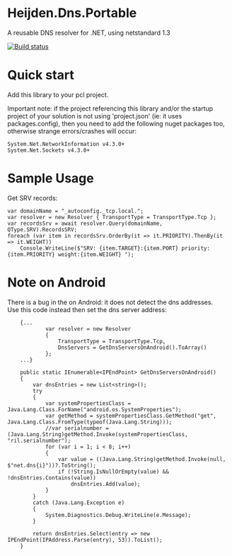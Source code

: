 # Heijden.Dns.Portable

A reusable DNS resolver for .NET, using netstandard 1.3

[![Build status](https://ci.appveyor.com/api/projects/status/ff0wgqvoyaoktvqn/branch/master?svg=true)](https://ci.appveyor.com/project/softlion/heijden-dns/branch/master)

# Quick start

Add this library to your pcl project.

Important note: if the project referencing this library and/or the startup project of your solution is not using 'project.json' (ie: it uses packages.config), then you need to add the following nuget packages too, otherwise strange errors/crashes will occur:

    System.Net.NetworkInformation v4.3.0+
    System.Net.Sockets v4.3.0+

# Sample Usage

Get SRV records:

    var domainName = "_autoconfig._tcp.local.";
    var resolver = new Resolver { TransportType = TransportType.Tcp };
    var recordsSrv = await resolver.Query(domainName, QType.SRV).RecordsSRV;
    foreach (var item in recordsSrv.OrderBy(it => it.PRIORITY).ThenBy(it => it.WEIGHT))
        Console.WriteLine($"SRV: {item.TARGET}:{item.PORT} priority:{item.PRIORITY} weight:{item.WEIGHT} ");

# Note on Android

There is a bug in the on Android: it does not detect the dns addresses.  
Use this code instead then set the dns server address:

        {...
                var resolver = new Resolver
                {
                    TransportType = TransportType.Tcp,
                    DnsServers = GetDnsServersOnAndroid().ToArray()
                };
        ...}

        public static IEnumerable<IPEndPoint> GetDnsServersOnAndroid()
        {
            var dnsEntries = new List<string>();
            try
            {
                var systemPropertiesClass = Java.Lang.Class.ForName("android.os.SystemProperties");
                var getMethod = systemPropertiesClass.GetMethod("get", Java.Lang.Class.FromType(typeof(Java.Lang.String)));
                //var serialnumber = (Java.Lang.String)getMethod.Invoke(systemPropertiesClass, "ril.serialnumber");
                for (var i = 1; i < 8; i++)
                {
                    var value = ((Java.Lang.String)getMethod.Invoke(null, $"net.dns{i}"))?.ToString();
                    if (!String.IsNullOrEmpty(value) && !dnsEntries.Contains(value))
                        dnsEntries.Add(value);
                }
            }
            catch (Java.Lang.Exception e)
            {
                System.Diagnostics.Debug.WriteLine(e.Message);
            }

            return dnsEntries.Select(entry => new IPEndPoint(IPAddress.Parse(entry), 53)).ToList();
        }

